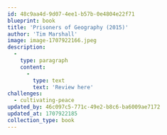 ```yaml
---
id: 48c9aa4d-9d07-4ee1-b57b-0e4804e22f71
blueprint: book
title: 'Prisoners of Geography (2015)'
author: 'Tim Marshall'
image: image-1707922166.jpeg
description:
  -
    type: paragraph
    content:
      -
        type: text
        text: 'Review here'
challenges:
  - cultivating-peace
updated_by: 46c097c5-771c-49e2-b8c6-ba6009ae7172
updated_at: 1707922185
collection_type: book
---
```

